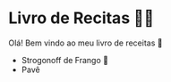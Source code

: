 # Livro de Recitas :man_cook:

Olá! Bem vindo ao meu livro de receitas :wave:

- Strogonoff de Frango :chicken: 
- Pavê 
